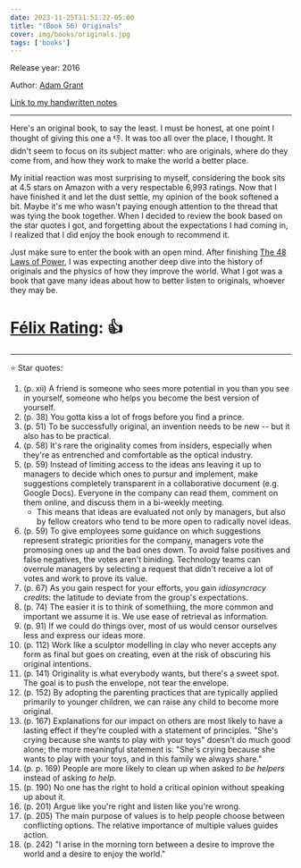 ```yaml
---
date: 2023-11-25T11:51:22-05:00
title: "(Book 56) Originals"
cover: img/books/originals.jpg
tags: ['books']
---
```


Release year: 2016

Author: [Adam Grant](https://adamgrant.net/)

[Link to my handwritten notes](https://drive.google.com/file/d/1rcAyWNuJzAU3iSM0sSKOHISN--wdrZnu/view?usp=sharing)

---

Here's an original book, to say the least. I must be honest, at one
point I thought of giving this one a :-1:. It was too all over the
place, I thought. It didn't seem to focus on its subject matter: who
are originals, where do they come from, and how they work to make the
world a better place.

My initial reaction was most surprising to myself, considering the book
sits at 4.5 stars on Amazon with a very respectable 6,993 ratings. Now
that I have finished it and let the dust settle, my opinion of the book
softened a bit. Maybe it's me who wasn't paying enough attention to the
thread that was tying the book together. When I decided to review the
book based on the star quotes I got, and forgetting about the
expectations I had coming in, I realized that I did enjoy the book
enough to recommend it.

Just make sure to enter the book with an open mind. After finishing [The
48 Laws of Power](/books/book-55-the-48-laws-of-power/), I was expecting
another deep dive into the history of originals and the physics of how
they improve the world. What I got was a book that gave many ideas about
how to better listen to originals, whoever they may be.

# [Félix Rating](/posts/2023/10/my-book-ratings-explained/): 👍

---

:star: Star quotes:

1. (p. xii)  A friend is someone who sees more potential in you than you see
   in yourself, someone who helps you become the best version of
   yourself.
1. (p. 38) You gotta kiss a lot of frogs before you find a prince.
1. (p. 51) To be successfully original, an invention needs to be new --
   but it also has to be practical.
1. (p. 58) It's rare the originality comes from insiders, especially
   when they're as entrenched and comfortable as the optical industry.
1. (p. 59) Instead of limiting access to the ideas ans leaving it up to
   managers to decide which ones to pursur and implement, make
   suggestions completely transparent in a collaborative document (e.g.
   Google Docs). Everyone in the company can read them, comment on them
   online, and discuss them in a bi-weekly meeting.
   - This means that ideas are evaluated not only by managers, but also
     by fellow creators who tend to be more open to radically novel
     ideas.
1. (p. 59) To give employees some guidance on which suggestions
   represent strategic priorities for the company, managers vote the
   promosing ones up and the bad ones down. To avoid false positives and
   false negatives, the votes aren't biniding. Technology teams can
   overrule managers by selecting a request that didn't receive a lot of
   votes and work to prove its value.
1. (p. 67) As you gain respect for your efforts, you gain *idiosyncracy
   credits*: the latitude to deviate from the group's expectations.
1. (p. 74) The easier it is to think of somethiing, the more common and
   important we assume it is. We use ease of retrieval as information.
1. (p. 91) If we could do things over, most of us would censor ourselves
   less and express our ideas more.
1. (p. 112) Work like a sculptor modelling in clay who never accepts any
   form as final but goes on creating, even at the risk of obscuring his
   original intentions.
1. (p. 141) Originality is what everybody wants, but there's a sweet
   spot. The goal is to push the envelope, not tear the envelope.
1. (p. 152) By adopting the parenting practices that are typically
   applied primarily to younger children, we can raise any child to
   become more original.
1. (p. 167) Explanations for our impact on others are most likely to
   have a lasting effect if they're coupled with a statement of
   principles. "She's crying because she wants to play with your toys"
   doesn't do much good alone; the more meaningful statement is: "She's
   crying because she wants to play with your toys, and in this family
   we always share."
1. (p. p. 169) People are more likely to clean up when asked *to be
   helpers* instead of asking *to help*.
1. (p. 190) No one has the right to hold a critical opinion without
   speaking up about it.
1. (p. 201) Argue like you're right and listen like you're wrong.
1. (p. 205) The main purpose of values is to help people choose between
   conflicting options. The relative importance of multiple values
   guides action.
1. (p. 242) "I arise in the morning torn between a desire to improve the
   world and a desire to enjoy the world."
